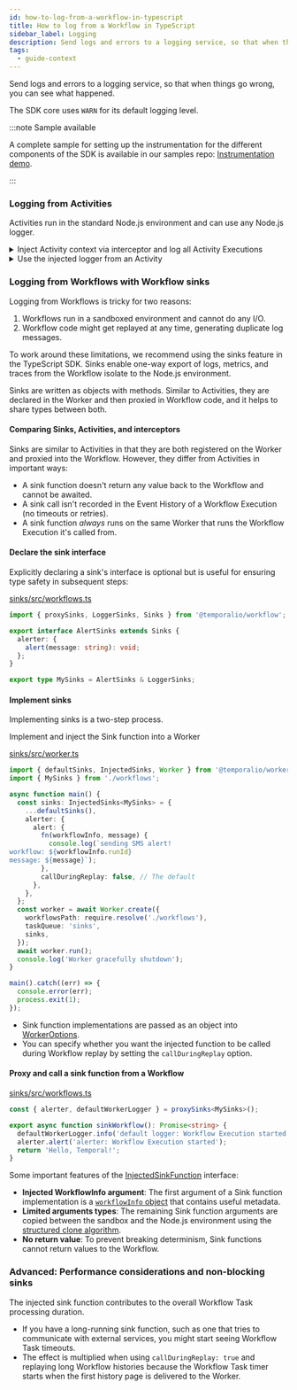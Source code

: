 ```yaml
---
id: how-to-log-from-a-workflow-in-typescript
title: How to log from a Workflow in TypeScript
sidebar_label: Logging
description: Send logs and errors to a logging service, so that when things go wrong, you can see what happened.
tags:
  - guide-context
---
```


Send logs and errors to a logging service, so that when things go wrong, you can see what happened.

The SDK core uses `WARN` for its default logging level.

:::note Sample available

A complete sample for setting up the instrumentation for the different components of the SDK is available in our samples repo: [Instrumentation demo](https://github.com/temporalio/samples-typescript/tree/main/instrumentation).

:::

### Logging from Activities

Activities run in the standard Node.js environment and can use any Node.js logger.

<details>
<summary>
Inject Activity context via interceptor and log all Activity Executions
</summary>

<!--SNIPSTART typescript-activity-logging-interceptor-->
[instrumentation/src/activities/interceptors.ts](https://github.com/temporalio/samples-typescript/blob/master/instrumentation/src/activities/interceptors.ts)
```ts
import { Context } from '@temporalio/activity';
import { ActivityInboundCallsInterceptor, ActivityExecuteInput, Next } from '@temporalio/worker';
import { Logger } from 'winston';

/** An Activity Context with an attached logger */
export interface ContextWithLogger extends Context {
  logger: Logger;
}

/** Get the current Activity context with an attached logger */
export function getContext(): ContextWithLogger {
  return Context.current() as ContextWithLogger;
}

/** Logs Activity executions and their duration */
export class ActivityInboundLogInterceptor implements ActivityInboundCallsInterceptor {
  public readonly logger: Logger;

  constructor(ctx: Context, logger: Logger) {
    this.logger = logger.child({
      activity: ctx.info,
    });

    // Set a logger instance on the current Activity Context to provide
    // contextual logging information to each log entry generated by the Activity.
    (ctx as ContextWithLogger).logger = this.logger;
  }

  async execute(input: ActivityExecuteInput, next: Next<ActivityInboundCallsInterceptor, 'execute'>): Promise<unknown> {
    let error: any = undefined;
    const startTime = process.hrtime.bigint();
    try {
      return await next(input);
    } catch (err: any) {
      error = err;
      throw err;
    } finally {
      const durationNanos = process.hrtime.bigint() - startTime;
      const durationMs = Number(durationNanos / 1_000_000n);
      if (error) {
        this.logger.error('activity failed', { error, durationMs });
      } else {
        this.logger.debug('activity completed', { durationMs });
      }
    }
  }
}
```
<!--SNIPEND-->

</details>

<details>
<summary>
Use the injected logger from an Activity
</summary>

<!--SNIPSTART typescript-activity-use-injected-logger -->
[instrumentation/src/activities/index.ts](https://github.com/temporalio/samples-typescript/blob/master/instrumentation/src/activities/index.ts)
```ts
import { getContext } from './interceptors';

export async function greet(name: string): Promise<string> {
  const { logger } = getContext();
  logger.info('Log from activity', { name });
  return `Hello, ${name}!`;
}
```
<!--SNIPEND-->

</details>

### Logging from Workflows with Workflow sinks

Logging from Workflows is tricky for two reasons:

1. Workflows run in a sandboxed environment and cannot do any I/O.
1. Workflow code might get replayed at any time, generating duplicate log messages.

To work around these limitations, we recommend using the sinks feature in the TypeScript SDK.
Sinks enable one-way export of logs, metrics, and traces from the Workflow isolate to the Node.js environment.

<!--
Workflows in Temporal may be replayed from the beginning of their history when resumed. In order for Temporal to recreate the exact state Workflow code was in, the code is required to be fully deterministic. To prevent breaking determinism, in the TypeScript SDK, Workflow code runs in an isolated execution environment and may not use any of the Node.js APIs or communicate directly with the outside world. -->

Sinks are written as objects with methods.
Similar to Activities, they are declared in the Worker and then proxied in Workflow code, and it helps to share types between both.

#### Comparing Sinks, Activities, and interceptors

Sinks are similar to Activities in that they are both registered on the Worker and proxied into the Workflow.
However, they differ from Activities in important ways:

- A sink function doesn't return any value back to the Workflow and cannot be awaited.
- A sink call isn't recorded in the Event History of a Workflow Execution (no timeouts or retries).
- A sink function _always_ runs on the same Worker that runs the Workflow Execution it's called from.

#### Declare the sink interface

Explicitly declaring a sink's interface is optional but is useful for ensuring type safety in subsequent steps:

<!--SNIPSTART typescript-logger-sink-interface-->
[sinks/src/workflows.ts](https://github.com/temporalio/samples-typescript/blob/master/sinks/src/workflows.ts)
```ts
import { proxySinks, LoggerSinks, Sinks } from '@temporalio/workflow';

export interface AlertSinks extends Sinks {
  alerter: {
    alert(message: string): void;
  };
}

export type MySinks = AlertSinks & LoggerSinks;
```
<!--SNIPEND-->

#### Implement sinks

Implementing sinks is a two-step process.

Implement and inject the Sink function into a Worker

<!--SNIPSTART typescript-logger-sink-worker-->
[sinks/src/worker.ts](https://github.com/temporalio/samples-typescript/blob/master/sinks/src/worker.ts)
```ts
import { defaultSinks, InjectedSinks, Worker } from '@temporalio/worker';
import { MySinks } from './workflows';

async function main() {
  const sinks: InjectedSinks<MySinks> = {
    ...defaultSinks(),
    alerter: {
      alert: {
        fn(workflowInfo, message) {
          console.log(`sending SMS alert!
workflow: ${workflowInfo.runId}
message: ${message}`);
        },
        callDuringReplay: false, // The default
      },
    },
  };
  const worker = await Worker.create({
    workflowsPath: require.resolve('./workflows'),
    taskQueue: 'sinks',
    sinks,
  });
  await worker.run();
  console.log('Worker gracefully shutdown');
}

main().catch((err) => {
  console.error(err);
  process.exit(1);
});
```
<!--SNIPEND-->

- Sink function implementations are passed as an object into [WorkerOptions](https://typescript.temporal.io/api/interfaces/worker.WorkerOptions/#sinks).
- You can specify whether you want the injected function to be called during Workflow replay by setting the `callDuringReplay` option.

#### Proxy and call a sink function from a Workflow

<!--SNIPSTART typescript-logger-sink-workflow-->
[sinks/src/workflows.ts](https://github.com/temporalio/samples-typescript/blob/master/sinks/src/workflows.ts)
```ts
const { alerter, defaultWorkerLogger } = proxySinks<MySinks>();

export async function sinkWorkflow(): Promise<string> {
  defaultWorkerLogger.info('default logger: Workflow Execution started', {});
  alerter.alert('alerter: Workflow Execution started');
  return 'Hello, Temporal!';
}
```
<!--SNIPEND-->

Some important features of the [InjectedSinkFunction](https://typescript.temporal.io/api/interfaces/worker.InjectedSinkFunction) interface:

- **Injected WorkflowInfo argument**: The first argument of a Sink function implementation is a [`workflowInfo` object](https://typescript.temporal.io/api/interfaces/workflow.WorkflowInfo/) that contains useful metadata.
- **Limited arguments types**: The remaining Sink function arguments are copied between the sandbox and the Node.js environment using the [structured clone algorithm](https://developer.mozilla.org/en-US/docs/Web/API/Web_Workers_API/Structured_clone_algorithm).
- **No return value**: To prevent breaking determinism, Sink functions cannot return values to the Workflow.

### Advanced: Performance considerations and non-blocking sinks

The injected sink function contributes to the overall Workflow Task processing duration.

- If you have a long-running sink function, such as one that tries to communicate with external services, you might start seeing Workflow Task timeouts.
- The effect is multiplied when using `callDuringReplay: true` and replaying long Workflow histories because the Workflow Task timer starts when the first history page is delivered to the Worker.
